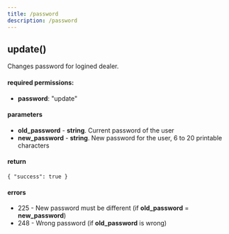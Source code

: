 ```yaml
---
title: /password
description: /password
---
```


## update()

Changes password for logined dealer. 

#### required permissions:

*   **password**: "update"

#### parameters

*   **old_password** \- **string**. Current password of the user 
*   **new_password** \- **string**. New password for the user, 6 to 20 printable characters

#### return

    { "success": true }
    

#### errors

*   225 - New password must be different (if **old_password** = **new_password**)
*   248 - Wrong password (if **old_password** is wrong)
